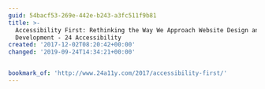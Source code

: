 ```yaml
---
guid: 54bacf53-269e-442e-b243-a3fc511f9b81
title: >-
  Accessibility First: Rethinking the Way We Approach Website Design and
  Development - 24 Accessibility
created: '2017-12-02T08:20:42+00:00'
changed: '2019-09-24T14:34:21+00:00'


bookmark_of: 'http://www.24a11y.com/2017/accessibility-first/'
---
```




